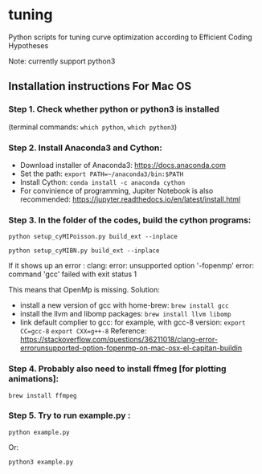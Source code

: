 # tuning
Python scripts for tuning curve optimization according to Efficient Coding Hypotheses 

Note: currently support python3

## Installation instructions For Mac OS


### Step 1. Check whether python or python3 is installed 
(terminal commands: `which python`, `which python3`) 


### Step 2. Install Anaconda3 and Cython:
- Download installer of Anaconda3:  https://docs.anaconda.com
- Set the path:
      ```export PATH=~/anaconda3/bin:$PATH```
- Install Cython:
      ```conda install -c anaconda cython```
- For convinience of programming, Jupiter Notebook is also recommended: https://jupyter.readthedocs.io/en/latest/install.html
 

### Step 3. In the folder of the codes, build the cython programs:

```python setup_cyMIPoisson.py build_ext --inplace```

```python setup_cyMIBN.py build_ext --inplace```

If it shows up an error : 
clang: error: unsupported option '-fopenmp'
error: command 'gcc' failed with exit status 1

This means that OpenMp is missing.
Solution:
 - install a new version of gcc with home-brew:
        ```brew install gcc```
 - install the llvm and libomp packages:
	```brew install llvm libomp```
 - link default complier to gcc: for example, with gcc-8 version:
        ```export CC=gcc-8```
        ```export CXX=g++-8```
Reference: https://stackoverflow.com/questions/36211018/clang-error-errorunsupported-option-fopenmp-on-mac-osx-el-capitan-buildin



### Step 4. Probably also need to install ffmeg [for plotting animations]:
```brew install ffmpeg```


### Step 5. Try to run example.py :
```python example.py```

Or:

```python3 example.py```


